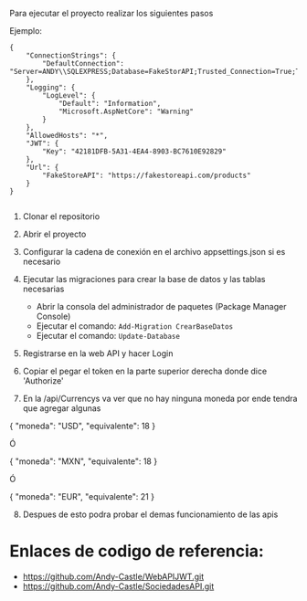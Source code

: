 ﻿Para ejecutar el proyecto realizar los siguientes pasos

Ejemplo:
```
{
    "ConnectionStrings": {
        "DefaultConnection": "Server=ANDY\\SQLEXPRESS;Database=FakeStorAPI;Trusted_Connection=True;TrustServerCertificate=True;"
    },
    "Logging": {
        "LogLevel": {
            "Default": "Information",
            "Microsoft.AspNetCore": "Warning"
        }
    },
    "AllowedHosts": "*",
    "JWT": {
        "Key": "42181DFB-5A31-4EA4-8903-BC7610E92829"
    },
    "Url": {
        "FakeStoreAPI": "https://fakestoreapi.com/products"
    }
}


```

1. Clonar el repositorio

2. Abrir el proyecto

3. Configurar la cadena de conexión en el archivo appsettings.json si es necesario

4. Ejecutar las migraciones para crear la base de datos y las tablas necesarias
	- Abrir la consola del administrador de paquetes (Package Manager Console)
	- Ejecutar el comando: `Add-Migration CrearBaseDatos` 
	- Ejecutar el comando: `Update-Database`

5. Registrarse en la web API y hacer Login
6. Copiar el pegar el token en la parte superior derecha donde dice 'Authorize'

7. En la /api/Currencys va ver que no hay ninguna moneda por ende tendra
que agregar algunas

{
  "moneda": "USD",
  "equivalente": 18
}

Ó

{
  "moneda": "MXN",
  "equivalente": 18
}

Ó

{
  "moneda": "EUR",
  "equivalente": 21
}

8. Despues de esto podra probar el demas funcionamiento de las apis

# Enlaces de codigo de referencia:
- https://github.com/Andy-Castle/WebAPIJWT.git
- https://github.com/Andy-Castle/SociedadesAPI.git